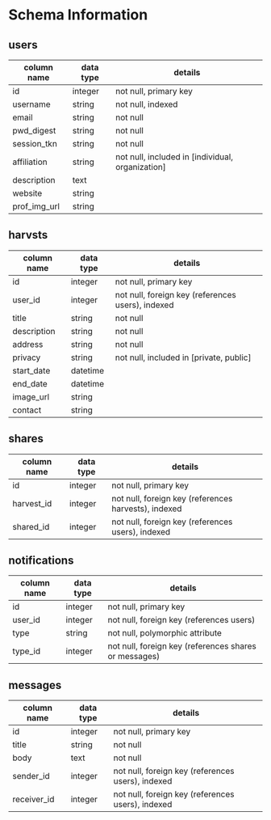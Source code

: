 # Schema Information

## users
column name | data type | details
------------|-----------|-----------------------
id          | integer   | not null, primary key
username    | string    | not null, indexed
email       | string    | not null
pwd_digest  | string    | not null
session_tkn | string    | not null
affiliation | string    | not null, included in [individual, organization]
description | text      |
website     | string    |
prof_img_url| string    |

## harvsts
column name | data type | details
------------|-----------|-----------------------
id          | integer   | not null, primary key
user_id     | integer   | not null, foreign key (references users), indexed
title       | string    | not null
description | string    | not null
address     | string    | not null
privacy     | string    | not null, included in [private, public]
start_date  | datetime  |
end_date    | datetime  |
image_url   | string    |
contact     | string    |

## shares
column name | data type | details
------------|-----------|-----------------------
id          | integer   | not null, primary key
harvest_id  | integer   | not null, foreign key (references harvests), indexed
shared_id   | integer   | not null, foreign key (references users), indexed

## notifications
column name | data type | details
------------|-----------|-----------------------
id          | integer   | not null, primary key
user_id     | integer   | not null, foreign key (references users)
type        | string    | not null, polymorphic attribute
type_id     | integer   | not null, foreign key (references shares or messages)

## messages
column name | data type | details
------------|-----------|-----------------------
id          | integer   | not null, primary key
title       | string    | not null
body        | text      | not null
sender_id   | integer   | not null, foreign key (references users), indexed
receiver_id | integer   | not null, foreign key (references users), indexed
